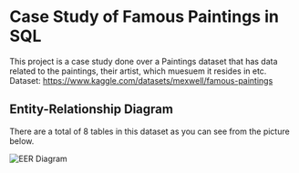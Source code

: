 # Case Study of Famous Paintings in SQL
This project is a case study done over a Paintings dataset that has data related to the paintings, their artist, which muesuem it resides in etc.
Dataset: https://www.kaggle.com/datasets/mexwell/famous-paintings

## Entity-Relationship Diagram
There are a total of 8 tables in this dataset as you can see from the picture below.

![EER Diagram](https://github.com/neharikajsh/Paintings_Dataset_SQL_CaseStudy/assets/127747099/7cad9baa-a208-4072-9673-e24d85e11bca)
